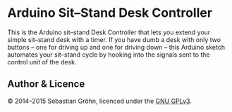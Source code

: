 # Arduino Sit–Stand Desk Controller

This is the Arduino sit–stand Desk Controller that lets you extend your simple sit–stand desk with a timer.
If you have dumb a desk with only two buttons – one for driving up and one for driving down – this Arduino sketch automates your sit–stand cycle by hooking into the signals sent to the control unit of the desk.

## Author & Licence

© 2014–2015 Sebastian Gröhn, licenced under the [GNU GPLv3](http://choosealicense.com/licenses/gpl-3.0/).
